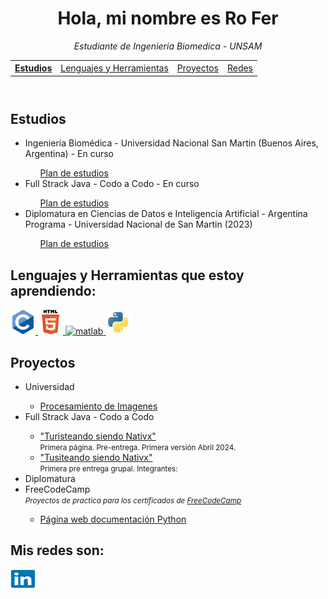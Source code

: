 <!DOCTYPE html>
<html lang="es">
<head>
    <meta charset="UTF-8">
    <meta name="viewport" content="width=device-width, initial-scale=1.0">
     
</head>
<body>
    <header>
        <h1 align="center"> Hola, mi nombre es Ro Fer </h1>
        <p align="center"><em>Estudiante de Ingenieria Biomedica - UNSAM</em></p>
        <nav> 
            <table> <!-- ESTO NO SE HACE PERO LA VERDAD QUE PARA IR ARMANDO NO QUEDA TAAAN MAL-->
                       <th>
                           <a href="#estudios"> Estudios</a></td> 
                           <td><a href="#lenguajes"> Lenguajes y Herramientas</a></td>
                            <td><a href='#proyectos'> Proyectos </a></td>
                           <td><a href="#redes"> Redes</a></td>
                       </th>
           </table>
        </nav>
    </header>
    <section id="estudios">
        <h2>Estudios</h2>
        <ul>
          <li>Ingeniería Biomédica - Universidad Nacional San Martin (Buenos Aires, Argentina) - En curso </li>
            <ul><a href="https://www.unsam.edu.ar/escuelas/ecyt/172/ciencia/ingenieria-biomedica" target="_blank" >Plan de estudios</a></ul>
            <li>Full Strack Java - Codo a Codo - En curso </li>
            <ul><a href="https://drive.google.com/file/d/1SSwNBdJUy-5h4A4aZHiOYTUvM8qEGYMi/view?usp=drive_link" target="_blank" >Plan de estudios</a></ul>
          <li>Diplomatura en Ciencias de Datos e Inteligencia Artificial - Argentina Programa - Universidad Nacional de San Martin (2023) </li>
            <ul><a href="https://www.argentina.gob.ar/sites/default/files/5._unsam_-_ciencia_de_datos_e_inteligencia_artificial.pdf" target="_blank" >Plan de estudios</a></ul>
        </ul>
    </section>
    <section id="lenguajes">
      <h2>Lenguajes y Herramientas que estoy aprendiendo:</h2>
      <p align="left">
        <a href="https://www.cprogramming.com/" target="_blank" rel="noreferrer"> <img src="https://raw.githubusercontent.com/devicons/devicon/master/icons/c/c-original.svg" alt="c" width="40" height="40"/> </a> 
        <a href="https://www.w3.org/html/" target="_blank" rel="noreferrer"> <img src="https://raw.githubusercontent.com/devicons/devicon/master/icons/html5/html5-original-wordmark.svg" alt="html5" width="40" height="40"/> </a> 
        <a href="https://www.mathworks.com/" target="_blank" rel="noreferrer"> <img src="https://upload.wikimedia.org/wikipedia/commons/2/21/Matlab_Logo.png" alt="matlab" width="40" height="40"/> </a> <a href="https://www.python.org" target="_blank" rel="noreferrer"> <img src="https://raw.githubusercontent.com/devicons/devicon/master/icons/python/python-original.svg" alt="python" width="40" height="40"/> </a>
    </section>
    <section id="proyectos">
        <h2>Proyectos</h2>
        <ul>
            <li>Universidad</li>
            <ul>
                <li><a href="https://github.com/ro-fer/Procedimiento_de_Imagenes " target="_blank">Procesamiento de Imagenes</a></li>
            </ul>
            <li>Full Strack Java - Codo a Codo</li>
            <ul>
                <li><a href="https://ro-fer.github.io/Turisteando-siendo-Nativx/" target="_blank">"Turisteando siendo Nativx"</a></li>
                <small>Primera página. Pre-entrega. Primera versión Abril 2024. </small>
                <li><a href="https://matirnc.github.io/ProyectoCaC_FullStack_Java/">"Tusiteando siendo Nativx"</a></li>
                <small>Primera pre entrega grupal. Integrantes: </small>
            </ul>
            <li>Diplomatura</li>
            <li>FreeCodeCamp</li>
            <small><i>Proyectos de practica para los certificados de <a href="https://www.freecodecamp.org/espanol/roh__fer" target="_blank">FreeCodeCamp</a></i></small>
            <ul>
                <li><a href="https://ro-fer.github.io/pagina-python/" target="_blank">Página web documentación Python</a></li>
            </ul>
        </ul>
    </section>
     <section id="redes">
        <h2> Mis redes son:</h2>
        <a href="https://www.linkedin.com/in/rocio-bfernandez/" target="blank"><img align="center" src="https://raw.githubusercontent.com/devicons/devicon/master/icons/linkedin/linkedin-original.svg" alt="sol-catald" height="30" width="40" /></a>
     </section>
</body>
</html>
